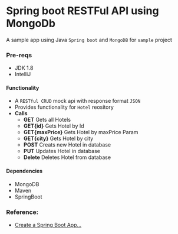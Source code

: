# Spring boot RESTFul API using MongoDb 

A sample app using Java `Spring boot` and `MongoDB` for `sample` project

### Pre-reqs

- JDK 1.8
- IntelliJ

#### Functionality

- A `RESTful CRUD` mock api with response format `JSON`
- Provides functionality for `Hotel` reository
- **Calls**
  - **GET** Gets all Hotels
  - **GET{id}** Gets Hotel by Id
  - **GET{maxPrice}** Gets Hotel by maxPrice Param
  - **GET{city}** Gets Hotel by city
  - **POST** Creats new Hotel in database
  - **PUT** Updates Hotel in database
  - **Delete** Deletes Hotel from database
  
  
  

#### Dependencies

- MongoDB
- Maven
- SpringBoot

### Reference:

- [Create a Spring Boot App...](https://www.youtube.com/watch?v=Hu-cyytqfp8&t=2088s)
